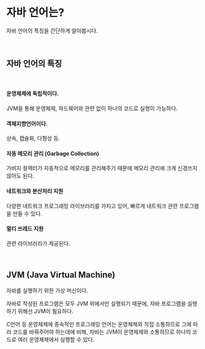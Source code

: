 # 자바 언어는?

자바 언어의 특징을 간단하게 알아봅시다.

<br>

## 자바 언어의 특징

<br>

#### 운영체제에 독립적이다.

JVM을 통해 운영체제, 하드웨어와 관련 없이 하나의 코드로 실행이 가능하다.

#### 객체지향언어이다.

상속, 캡슐화, 다형성 등.

#### 자동 메모리 관리 (Garbage Collection)

가비지 컬렉터가 자동적으로 메모리를 관리해주기 때문에 메모리 관리에 크게 신경쓰지 않아도 된다.

#### 네트워크와 분산처리 지원

다양한 네트워크 프로그래밍 라이브러리를 가지고 있어, 빠르게 네트워크 관련 프로그램을 만들 수 있다.

#### 멀티 쓰레드 지원

관련 라이브러리가 제공된다.

<br>

## JVM (Java Virtual Machine)

자바를 실행하기 위한 가상 머신이다.

자바로 작성된 프로그램은 모두 JVM 위에서만 실행되기 때문에, 자바 프로그램을 실행하기 위해선 JVM이 필요하다.

C언어 등 운영체제에 종속적인 프로그래밍 언어는 운영체제와 직접 소통하므로 그에 따라 코드를 바꿔주어야 하는데에 비해, 자바는 JVM이 운영체제와 소통하므로 하나의 코드로 여러 운영체제에서 실행할 수 있다.